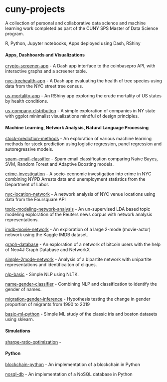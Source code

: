 # cuny-projects
A collection of personal and collaborative data science and machine learning work completed as part of the CUNY SPS Master of Data Science program.

R, Python, Jupyter notebooks, Apps deployed using Dash, RShiny

#### Apps, Dashboards and Visualizations

[crypto-screener-app](https://mi-cryptoscreener.herokuapp.com/) - A Dash app interface to the coinbasepro API, with interactive graphs and a screener table.

[nyc-treehealth-app](https://mi-tree-health.herokuapp.com/) - A Dash app evaluating the health of tree species using data from the NYC street tree census.

[us-mortality-app](https://maelillien.shinyapps.io/StateCrudeMortality/) - An RShiny app exploring the crude mortality of US states by health conditions.

[us-company-distribution](https://rpubs.com/maelillien/data608hw1) - A simple exploration of companies in NY state with ggplot minimalist visualizations mindful of design principles.

#### Machine Learning, Network Analysis, Natural Language Processing

[stock-prediction-methods](https://rpubs.com/maelillien/data621finalproject) - An exploration of various machine learning methods for stock prediction using logistic regression, panel regression and autoregressive models. 

[spam-email-classifier](https://nbviewer.jupyter.org/github/maelillien/cuny-projects/blob/main/spam-email-classifier/data620assignment06.ipynb) - Spam email classification comparing Naive Bayes, SVM, Random Forest and Adaptive Boosting models.

[crime-investigation](https://rpubs.com/maelillien/data607finalproject) - A socio-economic investigation into crime in NYC combining NYPD Arrests data and unemployment statistics from the Department of Labor.

[nyc-location-network](https://nbviewer.jupyter.org/github/maelillien/cuny-projects/blob/main/nyc-location-network/data620project1.ipynb) - A network analysis of NYC venue locations using data from the Foursquare API

[topic-modeling-network-analysis](https://nbviewer.jupyter.org/github/maelillien/cuny-projects/blob/main/topic-modeling-network-analysis/data620project_final.ipynb) - An un-supervised LDA based topic modeling exploration of the Reuters news corpus with network analysis representations.

[imdb-movie-network](https://nbviewer.jupyter.org/github/maelillien/cuny-projects/blob/main/imdb-movie-network/data620project02.ipynb) - An exploration of a large 2-mode (movie-actor) network using the Kaggle IMDB dataset. 

[graph-database](https://nbviewer.jupyter.org/github/maelillien/cuny-projects/blob/main/graph-database/data620assignment3.ipynb) - An exploration of a network of bitcoin users with the help of Neo4J Graph Database and NetworkX

[simple-2mode-network](https://nbviewer.jupyter.org/github/maelillien/cuny-projects/blob/main/simple-2mode-network/data620assignment4.ipynb) - Analysis of a bipartite network with unipartite representations and identificaiton of cliques.

[nlp-basic](https://nbviewer.jupyter.org/github/maelillien/cuny-projects/blob/main/nlp-basic/data620assignment5.ipynb) - Simple NLP using NLTK.
  
[name-gender-classifier](https://nbviewer.jupyter.org/github/maelillien/cuny-projects/blob/main/name-gender-classifier/data620project03.ipynb) - Combining NLP and classification to identify the gender of names.

[migration-gender-inference](https://rpubs.com/maelillien/data606finalproject) - Hypothesis testing the change in gender proportion of migrants from 1990 to 2019

[basic-ml-python](https://github.com/maelillien/cuny-projects/blob/main/basic-ml-python/basic-ml.py) - Simple ML study of the classic iris and boston datasets using sklearn.

#### Simulations

[sharpe-ratio-optimization](https://nbviewer.jupyter.org/github/maelillien/cuny-projects/blob/main/sharpe-ratio-optimization/data604finalproject.ipynb) -

#### Python

[blockchain-python](https://github.com/maelillien/cuny-projects/blob/main/blockchain-python/blockchain_python.py) - An implementation of a blockchain in Python

[nosql-db](https://github.com/maelillien/cuny-projects/blob/main/nosql-db/no-sql-db.py) - An implementation of a NoSQL database in Python





